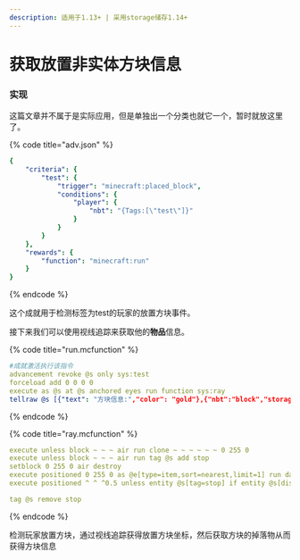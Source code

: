 ```yaml
---
description: 适用于1.13+ | 采用storage储存1.14+
---
```


# 获取放置非实体方块信息

### 实现

这篇文章并不属于是实际应用，但是单独出一个分类也就它一个，暂时就放这里了。

{% code title="adv.json" %}
```yaml
{
    "criteria": {
        "test": {
            "trigger": "minecraft:placed_block",
            "conditions": {
                "player": {
                    "nbt": "{Tags:[\"test\"]}"
                }
            }
        }
    },
    "rewards": {
        "function": "minecraft:run"
    }
}
```
{% endcode %}

这个成就用于检测标签为test的玩家的放置方块事件。

接下来我们可以使用视线追踪来获取他的**物品**信息。

{% code title="run.mcfunction" %}
```yaml
#成就激活执行该指令
advancement revoke @s only sys:test
forceload add 0 0 0 0
execute as @s at @s anchored eyes run function sys:ray
tellraw @s [{"text": "方块信息:","color": "gold"},{"nbt":"block","storage": "block"}]
```
{% endcode %}

{% code title="ray.mcfunction" %}
```yaml
execute unless block ~ ~ ~ air run clone ~ ~ ~ ~ ~ ~ 0 255 0
execute unless block ~ ~ ~ air run tag @s add stop
setblock 0 255 0 air destroy
execute positioned 0 255 0 as @e[type=item,sort=nearest,limit=1] run data modify storage block block set from entity @s Item.id
execute positioned ^ ^ ^0.5 unless entity @s[tag=stop] if entity @s[distance=..5] run function sys:ray

tag @s remove stop
```
{% endcode %}

检测玩家放置方块，通过视线追踪获得放置方块坐标，然后获取方块的掉落物从而获得方块信息
